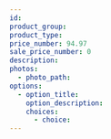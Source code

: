 ```yaml
---
id: 
product_group:
product_type:
price_number: 94.97
sale_price_number: 0
description:
photos:
  - photo_path:
options:
  - option_title:
    option_description:
    choices:
      - choice:
---
```

